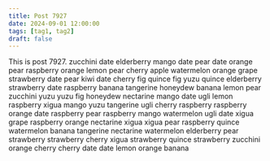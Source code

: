 ```yaml
---
title: Post 7927
date: 2024-09-01 12:00:00
tags: [tag1, tag2]
draft: false
---
```

This is post 7927.
zucchini
date
elderberry
mango
date
pear
date
orange
pear
raspberry
orange
lemon
pear
cherry
apple
watermelon
orange
grape
strawberry
date
pear
kiwi
date
cherry
fig
quince
fig
yuzu
quince
elderberry
strawberry
date
raspberry
banana
tangerine
honeydew
banana
lemon
pear
zucchini
yuzu
yuzu
fig
honeydew
nectarine
mango
date
ugli
lemon
raspberry
xigua
mango
yuzu
tangerine
ugli
cherry
raspberry
raspberry
orange
date
raspberry
pear
raspberry
mango
watermelon
ugli
date
xigua
grape
raspberry
orange
nectarine
xigua
xigua
pear
raspberry
quince
watermelon
banana
tangerine
nectarine
watermelon
elderberry
pear
strawberry
strawberry
cherry
xigua
strawberry
quince
strawberry
zucchini
orange
cherry
cherry
date
date
lemon
orange
banana
